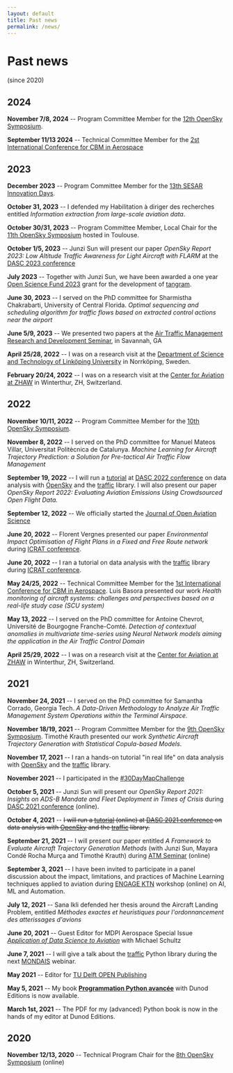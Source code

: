 ```yaml
---
layout: default
title: Past news
permalink: /news/
---
```


# Past news

(since 2020)

## 2024

**November 7/8, 2024** -- Program Committee Member for the [12th OpenSky Symposium](http://symposium.opensky-network.org/).

**September 11/13 2024** -- Technical Committee Member for the [2st International Conference for CBM in Aerospace](https://cbmacademy.eu/)

## 2023

**December 2023** -- Program Committee Member for the [13th SESAR Innovation Days](https://sesarju.eu/sesarinnovationdays).

**October 31, 2023** -- I defended my Habilitation à diriger des recherches entitled _Information extraction from large-scale aviation data_.

**October 30/31, 2023** -- Program Committee Member, Local Chair for the [11th OpenSky Symposium](http://symposium.opensky-network.org/) hosted in Toulouse.

**October 1/5, 2023** -- Junzi Sun will present our paper _OpenSky Report 2023: Low Altitude Traffic Awareness for Light Aircraft with FLARM_ at the [DASC 2023 conference](https://2023.dasconline.org/)

**July 2023** -- Together with Junzi Sun, we have been awarded a one year [Open Science Fund 2023](https://www.nwo.nl/en/researchprogrammes/open-science-fund-2023-awarded-grants) grant for the development of [tangram](https://github.com/open-aviation/tangram).

**June 30, 2023** -- I served on the PhD committee for Sharmistha Chakrabarti, University of Central Florida. _Optimal sequencing and scheduling algorithm for traffic flows based on extracted control actions near the airport_

**June 5/9, 2023** -- We presented two papers at the [Air Traffic Management Research and Development Seminar](https://www.atmseminar.org/), in Savannah, GA

**April 25/28, 2022** -- I was on a research visit at the [Department of Science and Technology of Linköping University](https://liu.se/en/employee/tatpo46) in Norrköping, Sweden.

**February 20/24, 2022** -- I was on a research visit at the [Center for Aviation at ZHAW](https://www.zhaw.ch/en/engineering/institutes-centres/zav/) in Winterthur, ZH, Switzerland.

## 2022

**November 10/11, 2022** -- Program Committee Member for the [10th OpenSky Symposium](http://symposium.opensky-network.org/).

**November 8, 2022** -- I served on the PhD committee for Manuel Mateos Villar, Universitat Politècnica de Catalunya. _Machine Learning for Aircraft Trajectory Prediction: a Solution for Pre-tactical Air Traffic Flow Management_

**September 19, 2022** -- I will run a [tutorial](https://2022.dasconline.org/tutorials/) at [DASC 2022 conference](https://2022.dasconline.org/)
on data analysis with [OpenSky](https://opensky-network.org/) and the [traffic](https://github.com/xoolive/traffic) library. I will also present our paper _OpenSky Report 2022: Evaluating Aviation Emissions Using Crowdsourced Open Flight Data._

**September 12, 2022** -- We officially started the [Journal of Open Aviation
Science](https://journals.open.tudelft.nl/joas)

**June 20, 2022** -- Florent Vergnes presented our paper _Environmental Impact Optimisation of Flight Plans in a Fixed and Free Route network_ during [ICRAT conference](https://www.icrat.org/).

**June 20, 2022** -- I ran a tutorial on data analysis with the [traffic](https://github.com/xoolive/traffic) library during [ICRAT conference](https://www.icrat.org/).

**May 24/25, 2022** -- Technical Committee Member for the [1st International Conference for CBM in Aerospace](https://cbmacademy.eu/). Luis Basora presented our work _Health monitoring of aircraft systems: challenges and perspectives based on a real-life study case (SCU system)_

**May 13, 2022** -- I served on the PhD committee for Antoine Chevrot, Université de Bourgogne Franche-Comté. _Detection of contextual anomalies in multivariate time-series using Neural Network models aiming the application in the Air Traffic Control Domain_

**April 25/29, 2022** -- I was on a research visit at the [Center for Aviation at ZHAW](https://www.zhaw.ch/en/engineering/institutes-centres/zav/) in Winterthur, ZH, Switzerland.

## 2021

**November 24, 2021** -- I served on the PhD committee for Samantha Corrado, Georgia Tech. _A Data-Driven Methodology to Analyze Air Traffic Management System Operations within the Terminal Airspace._

**November 18/19, 2021** -- Program Committee Member for the [9th OpenSky Symposium](http://symposium.opensky-network.org/). Timothé Krauth presented our work _Synthetic Aircraft Trajectory Generation with Statistical Copula-based Models_.

**November 17, 2021** -- I ran a hands-on tutorial "in real life" on data analysis with [OpenSky](https://opensky-network.org/) and the [traffic](https://github.com/xoolive/traffic) library.

**November 2021** -- I participated in the [#30DayMapChallenge](/30DayMapChallenge)

**October 5, 2021** -- Junzi Sun will present our _OpenSky Report 2021: Insights on ADS-B Mandate and Fleet Deployment in Times of Crisis_ during [DASC 2021 conference](https://2021.dasconline.org/) (online).

**October 4, 2021** -- ~~I will run a [tutorial](https://2021.dasconline.org/presentations/efficient-and-large-scale-air-traffic-data-analysis-with-opensky/) (online) at [DASC 2021 conference](https://2021.dasconline.org/)
on data analysis with [OpenSky](https://opensky-network.org/) and the [traffic](https://github.com/xoolive/traffic) library.~~

**September 21, 2021** -- I will present our paper entitled _A Framework to Evaluate Aircraft Trajectory Generation Methods_ (with Junzi Sun, Mayara Condé Rocha Murça and Timothé Krauth) during [ATM Seminar](http://atmseminar.org/) (online)

**September 3, 2021** -- I have been invited to participate in a panel discussion about the impact, limitations, and practices of Machine Learning techniques applied to aviation during [ENGAGE KTN](https://engagektn.com/thematic-challenges/) workshop (online) on AI, ML and Automation.

**July 12, 2021** -- Sana Ikli defended her thesis around the Aircraft Landing Problem, entitled _Méthodes exactes et heuristiques pour l'ordonnancement des atterissages d'avions_

**June 20, 2021** -- Guest Editor for MDPI Aerospace Special Issue [_Application of Data Science to Aviation_](https://www.mdpi.com/journal/aerospace/special_issues/Application_Data_Science_Aviation) with Michael Schultz

**June 7, 2021** -- I will give a talk about the [traffic](https://github.com/xoolive/traffic) Python library during the next [MONDAIS](https://datascience.aero/mondais/) webinar.

**May 2021** -- Editor for [TU Delft OPEN Publishing](https://www.tudelft.nl/library/tu-delft-open-science/os/open-publishing)

**May 5, 2021** -- My book [**Programmation Python avancée**](/python) with Dunod Editions is now available.

**March 1st, 2021** -- The PDF for my (advanced) Python book is now in the hands of my editor at Dunod Editions.

## 2020

**November 12/13, 2020** -- Technical Program Chair for the [8th OpenSky Symposium](http://symposium.opensky-network.org/) (online)
